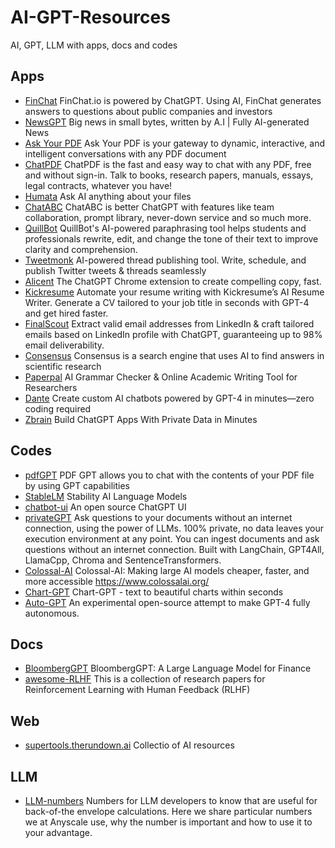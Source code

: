 # AI-GPT-Resources
AI, GPT, LLM with apps, docs and codes


## Apps 
- [FinChat](https://finchat.io/) FinChat.io is powered by ChatGPT. Using AI, FinChat generates answers to questions about public companies and investors
- [NewsGPT](https://newsgpt.ai/) Big news in small bytes, written by A.I | Fully AI-generated News
- [Ask Your PDF](https://askyourpdf.com/) Ask Your PDF is your gateway to dynamic, interactive, and intelligent conversations with any PDF document
- [ChatPDF](https://www.chatpdf.com/) ChatPDF is the fast and easy way to chat with any PDF, free and without sign-in. Talk to books, research papers, manuals, essays, legal contracts, whatever you have!
- [Humata](https://www.humata.ai/) Ask AI anything about your files
- [ChatABC](https://chatabc.ai/) ChatABC is better ChatGPT with features like team collaboration, prompt library, never-down service and so much more.
- [QuillBot](https://quillbot.com/) QuillBot's AI-powered paraphrasing tool helps students and professionals rewrite, edit, and change the tone of their text to improve clarity and comprehension.
- [Tweetmonk](https://tweetmonk.com/) AI-powered thread publishing tool. Write, schedule, and publish Twitter tweets & threads seamlessly
- [Alicent](https://alicent.ai/) The ChatGPT Chrome extension to create compelling copy, fast.
- [Kickresume](https://www.kickresume.com/en/) Automate your resume writing with Kickresume’s AI Resume Writer. Generate a CV tailored to your job title in seconds with GPT-4 and get hired faster.
- [FinalScout](https://finalscout.com/) Extract valid email addresses from LinkedIn & craft tailored emails based on LinkedIn profile with ChatGPT, guaranteeing up to 98% email deliverability.
- [Consensus](https://consensus.app/search/) Consensus is a search engine that uses AI to find answers in scientific research
- [Paperpal](https://paperpal.com/) AI Grammar Checker & Online Academic Writing Tool for Researchers
- [Dante](https://dante-ai.com/) Create custom AI chatbots powered by GPT-4 in minutes—zero coding required
- [Zbrain](https://zbrain.ai/) Build ChatGPT Apps With Private Data in Minutes

## Codes
- [pdfGPT](https://github.com/bhaskatripathi/pdfGPT) PDF GPT allows you to chat with the contents of your PDF file by using GPT capabilities
- [StableLM](https://github.com/Stability-AI/StableLM) Stability AI Language Models
- [chatbot-ui](https://github.com/mckaywrigley/chatbot-ui) An open source ChatGPT UI
- [privateGPT](https://github.com/imartinez/privateGPT) Ask questions to your documents without an internet connection, using the power of LLMs. 100% private, no data leaves your execution environment at any point. You can ingest documents and ask questions without an internet connection. Built with LangChain, GPT4All, LlamaCpp, Chroma and SentenceTransformers.
- [Colossal-AI](https://github.com/hpcaitech/ColossalAI) Colossal-AI: Making large AI models cheaper, faster, and more accessible https://www.colossalai.org/
- [Chart-GPT](https://github.com/whoiskatrin/chart-gpt) Chart-GPT - text to beautiful charts within seconds
- [Auto-GPT](https://github.com/Significant-Gravitas/Auto-GPT) An experimental open-source attempt to make GPT-4 fully autonomous.

## Docs
- [BloombergGPT](https://arxiv.org/abs/2303.17564) BloombergGPT: A Large Language Model for Finance
- [awesome-RLHF](https://github.com/opendilab/awesome-RLHF) This is a collection of research papers for Reinforcement Learning with Human Feedback (RLHF)

## Web
- [supertools.therundown.ai](https://supertools.therundown.ai/) Collectio of AI resources

## LLM
- [LLM-numbers](https://github.com/ray-project/llm-numbers) Numbers for LLM developers to know that are useful for back-of-the envelope calculations. Here we share particular numbers we at Anyscale use, why the number is important and how to use it to your advantage.
